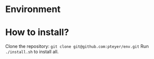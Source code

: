 Environment
===

# How to install?
Clone the repository: `git clone git@github.com:pteyer/env.git`
Run `./install.sh` to install all.
